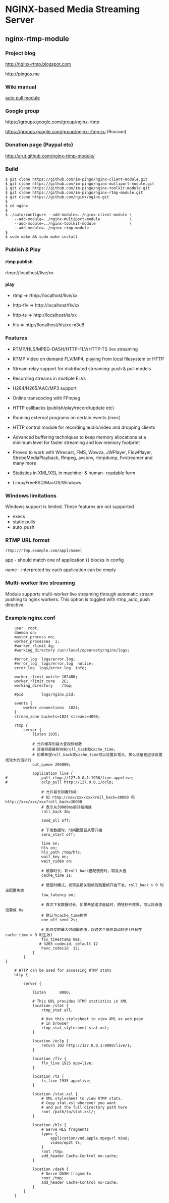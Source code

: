 # NGINX-based Media Streaming Server
## nginx-rtmp-module


### Project blog

  http://nginx-rtmp.blogspot.com

  http://pingos.me

### Wiki manual

  [auto pull module](./doc/ngx_rtmp_oclp_module.chs.md)

### Google group

  https://groups.google.com/group/nginx-rtmp

  https://groups.google.com/group/nginx-rtmp-ru (Russian)

### Donation page (Paypal etc)

  http://arut.github.com/nginx-rtmp-module/

### Build

```shell
$ git clone https://github.com/im-pingo/nginx-client-module.git
$ git clone https://github.com/im-pingo/nginx-multiport-module.git
$ git clone https://github.com/im-pingo/nginx-toolkit-module.git
$ git clone https://github.com/im-pingo/nginx-rtmp-module.git
$ git clone https://github.com/nginx/nginx.git
$
$ cd nginx
$
$ ./auto/configure --add-module=../nginx-client-module \
    --add-module=../nginx-multiport-module             \
    --add-module=../nginx-toolkit-module               \
    --add-module=../nginx-rtmp-module
$
$ sudo make && sudo make install
```
### Publish & Play

#### rtmp publish

rtmp://localhost/live/xx

#### play

* rtmp => rtmp://localhost/live/xx

* http-flv => http://localhost/flv/xx

* http-ts => http://localhost/ts/xx

* hls => http://localhost/hls/xx.m3u8


### Features

* RTMP/HLS/MPEG-DASH/HTTP-FLV/HTTP-TS live streaming

* RTMP Video on demand FLV/MP4,
  playing from local filesystem or HTTP

* Stream relay support for distributed
  streaming: push & pull models

* Recording streams in multiple FLVs

* H264/H265/AAC/MP3 support

* Online transcoding with FFmpeg

* HTTP callbacks (publish/play/record/update etc)

* Running external programs on certain events (exec)

* HTTP control module for recording audio/video and dropping clients

* Advanced buffering techniques
  to keep memory allocations at a minimum
  level for faster streaming and low
  memory footprint

* Proved to work with Wirecast, FMS, Wowza,
  JWPlayer, FlowPlayer, StrobeMediaPlayback,
  ffmpeg, avconv, rtmpdump, flvstreamer
  and many more

* Statistics in XML/XSL in machine- & human-
  readable form

* Linux/FreeBSD/MacOS/Windows

### Windows limitations

Windows support is limited. These features are not supported

* execs
* static pulls
* auto_push

### RTMP URL format

    rtmp://rtmp.example.com/app[/name]

app -  should match one of application {}
         blocks in config

name - interpreted by each application
         can be empty


### Multi-worker live streaming

Module supports multi-worker live
streaming through automatic stream pushing
to nginx workers. This option is toggled with
rtmp_auto_push directive.


### Example nginx.conf

```nginx
    user  root;
    daemon on;
    master_process on;
    worker_processes  1;
    #worker_rlimit 4g;
    #working_directory /usr/local/openresty/nginx/logs;

    #error_log  logs/error.log;
    #error_log  logs/error.log  notice;
    error_log  logs/error.log  info;

    worker_rlimit_nofile 102400;
    worker_rlimit_core   2G;
    working_directory    /tmp;

    #pid        logs/nginx.pid;

    events {
        worker_connections  1024;
    }
    stream_zone buckets=1024 streams=4096;

    rtmp {
        server {
            listen 1935;

            # 允许缓存的最大音视频帧数
            # 该值将直接影响到roll_back和cache_time，
            # 如果希望roll_back或cache_time可以设置非常大，那么该值也应该设置成较大的值才行
            out_queue 204800;

            application live {
#               pull rtmp://127.0.0.1:1936/live app=live;
#               oclp_pull http://127.0.0.1/oclp;

                # 允许最长回看时间:
                # 如 rtmp://xxx/xxx/xxx?roll_back=30000 和 http://xxx/xxx/xxx?roll_back=30000
                # 表示从30000ms前开始播放
                roll_back 3m;

                send_all off;

                # 下发数据时，时间戳是否从零开始
                zero_start off;

                live on;
                hls on;
                hls_path /tmp/hls;
                wait_key on;
                wait_video on;

                # 缓存时长，和roll_back搭配使用时，取最大值
                cache_time 1s;

                # 低延时模式，发现最新关键帧则跳至帧开始下发，roll_back > 0 时该配置失效
                low_latency on;

                # 首次下发数据时长，如果希望追求低延时，牺牲秒开效果，可以将该值设置成 0s
                # 默认与cache_time相等
                one_off_send 2s;

                # 能忍受的最大时间戳差值，超过这个值则自动矫正(只有在 cache_time > 0 时生效)
                fix_timestamp 0ms;
               # h265 codecid, default 12
                hevc_codecid  12;
            }
        }
}

    # HTTP can be used for accessing RTMP stats
    http {

        server {

            listen      8080;

            # This URL provides RTMP statistics in XML
            location /stat {
                rtmp_stat all;

                # Use this stylesheet to view XML as web page
                # in browser
                rtmp_stat_stylesheet stat.xsl;
            }

            location /oclp {
                return 302 http://127.0.0.1:8080/live/1;
            }

            location /flv {
                flv_live 1935 app=live;
            }

            location /ts {
                ts_live 1935 app=live;
            }

            location /stat.xsl {
                # XML stylesheet to view RTMP stats.
                # Copy stat.xsl wherever you want
                # and put the full directory path here
                root /path/to/stat.xsl/;
            }

            location /hls {
                # Serve HLS fragments
                types {
                    application/vnd.apple.mpegurl m3u8;
                    video/mp2t ts;
                }
                root /tmp;
                add_header Cache-Control no-cache;
            }

            location /dash {
                # Serve DASH fragments
                root /tmp;
                add_header Cache-Control no-cache;
            }
        }
    }

```
